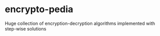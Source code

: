 # encrypto-pedia
Huge collection of encryption-decryption algorithms implemented with step-wise solutions
